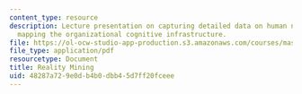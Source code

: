 ```yaml
---
content_type: resource
description: Lecture presentation on capturing detailed data on human networks and
  mapping the organizational cognitive infrastructure.
file: https://ol-ocw-studio-app-production.s3.amazonaws.com/courses/mas-966-digital-anthropology-spring-2003/48287a729e0db4b0dbb45d7ff20fceee_eagle1.pdf
file_type: application/pdf
resourcetype: Document
title: Reality Mining
uid: 48287a72-9e0d-b4b0-dbb4-5d7ff20fceee
---
```

